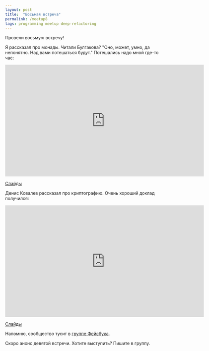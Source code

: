 ```yaml
---
layout: post
title:  "Восьмая встреча"
permalink: /meetup8
tags: programming meetup deep-refactoring
---
```


Провели восьмую встречу!

Я рассказал про монады. Читали Булгакова? "Оно, может, умно, да непонятно. Над
вами потешаться будут." Потешались надо мной где-то час:

<iframe width="640" height="360" src="https://www.youtube.com/embed/5-yjqPQH_fU"
frameborder="0" allowfullscreen></iframe>

[Слайды](http://grishaev.me/talks/monads.html)

Денис Ковалев рассказал про криптографию. Очень хороший доклад получился:

<iframe width="640" height="360" src="https://www.youtube.com/embed/grD13PMeGXA"
frameborder="0" allowfullscreen></iframe>

[Слайды](http://www.slideshare.net/DenisKovalev2/ss-64503995)

Напомню, сообщество тусит в [группе Фейсбука][facebook-group].

Скоро анонс девятой встречи. Хотите выступить? Пишите в группу.

[facebook-group]: https://www.facebook.com/groups/deeprefactoring/
